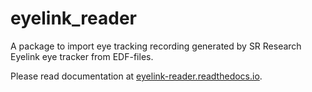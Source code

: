 # eyelink_reader
A package to import eye tracking recording generated by SR Research Eyelink eye tracker from EDF-files.

Please read documentation at [eyelink-reader.readthedocs.io](https://eyelink-reader.readthedocs.io/).